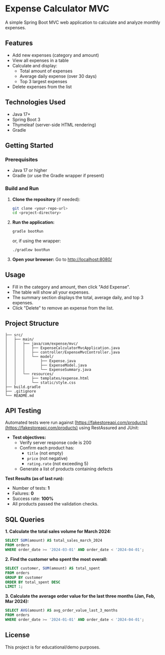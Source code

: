 # Expense Calculator MVC

A simple Spring Boot MVC web application to calculate and analyze monthly expenses.

## Features
- Add new expenses (category and amount)
- View all expenses in a table
- Calculate and display:
  - Total amount of expenses
  - Average daily expense (over 30 days)
  - Top 3 largest expenses
- Delete expenses from the list

## Technologies Used
- Java 17+
- Spring Boot 3
- Thymeleaf (server-side HTML rendering)
- Gradle

## Getting Started

### Prerequisites
- Java 17 or higher
- Gradle (or use the Gradle wrapper if present)

### Build and Run

1. **Clone the repository** (if needed):
   ```sh
   git clone <your-repo-url>
   cd <project-directory>
   ```
2. **Run the application:**
   ```sh
   gradle bootRun
   ```
   or, if using the wrapper:
   ```sh
   ./gradlew bootRun
   ```
3. **Open your browser:**
   Go to [http://localhost:8080/](http://localhost:8080/)

## Usage
- Fill in the category and amount, then click "Add Expense".
- The table will show all your expenses.
- The summary section displays the total, average daily, and top 3 expenses.
- Click "Delete" to remove an expense from the list.

## Project Structure
```
├── src/
│   ├── main/
│   │   ├── java/com/expense/mvc/
│   │   │   ├── ExpenseCalculatorMvcApplication.java
│   │   │   ├── controller/ExpenseMvcController.java
│   │   │   └── model/
│   │   │       ├── Expense.java
│   │   │       ├── ExpenseModel.java
│   │   │       └── ExpenseSummary.java
│   │   └── resources/
│   │       ├── templates/expense.html
│   │       └── static/style.css
├── build.gradle
├── .gitignore
└── README.md
```

## API Testing

Automated tests were run against [https://fakestoreapi.com/products](https://fakestoreapi.com/products) using RestAssured and JUnit:

- **Test objectives:**
  - Verify server response code is 200
  - Confirm each product has:
    - `title` (not empty)
    - `price` (not negative)
    - `rating.rate` (not exceeding 5)
  - Generate a list of products containing defects

**Test Results (as of last run):**
- Number of tests: **1**
- Failures: **0**
- Success rate: **100%**
- All products passed the validation checks.

## SQL Queries

**1. Calculate the total sales volume for March 2024:**
```sql
SELECT SUM(amount) AS total_sales_march_2024
FROM orders
WHERE order_date >= '2024-03-01' AND order_date < '2024-04-01';
```

**2. Find the customer who spent the most overall:**
```sql
SELECT customer, SUM(amount) AS total_spent
FROM orders
GROUP BY customer
ORDER BY total_spent DESC
LIMIT 1;
```

**3. Calculate the average order value for the last three months (Jan, Feb, Mar 2024):**
```sql
SELECT AVG(amount) AS avg_order_value_last_3_months
FROM orders
WHERE order_date >= '2024-01-01' AND order_date < '2024-04-01';
```

## License
This project is for educational/demo purposes. 